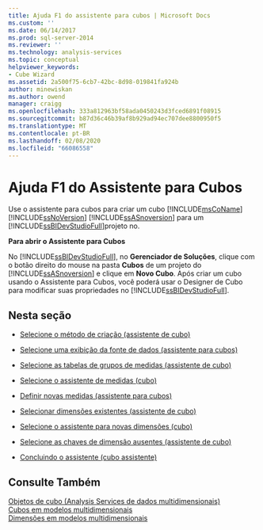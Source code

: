 ```yaml
---
title: Ajuda F1 do assistente para cubos | Microsoft Docs
ms.custom: ''
ms.date: 06/14/2017
ms.prod: sql-server-2014
ms.reviewer: ''
ms.technology: analysis-services
ms.topic: conceptual
helpviewer_keywords:
- Cube Wizard
ms.assetid: 2a500f75-6cb7-42bc-8d98-019841fa924b
author: minewiskan
ms.author: owend
manager: craigg
ms.openlocfilehash: 333a812963bf58ada0450243d3fced6891f08915
ms.sourcegitcommit: b87d36c46b39af8b929ad94ec707dee8800950f5
ms.translationtype: MT
ms.contentlocale: pt-BR
ms.lasthandoff: 02/08/2020
ms.locfileid: "66086558"
---
```

# <a name="cube-wizard-f1-help"></a>Ajuda F1 do Assistente para Cubos
  Use o assistente para cubos para criar um cubo [!INCLUDE[msCoName](../includes/msconame-md.md)] [!INCLUDE[ssNoVersion](../includes/ssnoversion-md.md)] [!INCLUDE[ssASnoversion](../includes/ssasnoversion-md.md)] para um [!INCLUDE[ssBIDevStudioFull](../includes/ssbidevstudiofull-md.md)]projeto no.  
  
 **Para abrir o Assistente para Cubos**  
  
 No [!INCLUDE[ssBIDevStudioFull](../includes/ssbidevstudiofull-md.md)], no **Gerenciador de Soluções**, clique com o botão direito do mouse na pasta **Cubos** de um projeto do [!INCLUDE[ssASnoversion](../includes/ssasnoversion-md.md)] e clique em **Novo Cubo**. Após criar um cubo usando o Assistente para Cubos, você poderá usar o Designer de Cubo para modificar suas propriedades no [!INCLUDE[ssBIDevStudioFull](../includes/ssbidevstudiofull-md.md)].  
  
## <a name="in-this-section"></a>Nesta seção  
  
-   [Selecione o método de criação &#40;assistente de cubo&#41;](select-creation-method-cube-wizard.md)  
  
-   [Selecione uma exibição da fonte de dados &#40;assistente para cubos&#41;](select-a-data-source-view-cube-wizard.md)  
  
-   [Selecione as tabelas de grupos de medidas &#40;assistente de cubo&#41;](select-measure-group-tables-cube-wizard.md)  
  
-   [Selecione o assistente de medidas &#40;cubo&#41;](select-measures-cube-wizard.md)  
  
-   [Definir novas medidas &#40;assistente para cubos&#41;](define-new-measures-cube-wizard.md)  
  
-   [Selecionar dimensões existentes &#40;assistente de cubo&#41;](select-existing-dimensions-cube-wizard.md)  
  
-   [Selecione o assistente para novas dimensões &#40;cubo&#41;](select-new-dimensions-cube-wizard.md)  
  
-   [Selecione as chaves de dimensão ausentes &#40;assistente de cubo&#41;](select-missing-dimension-keys-cube-wizard.md)  
  
-   [Concluindo o assistente &#40;cubo assistente&#41;](completing-the-wizard-cube-wizard.md)  
  
## <a name="see-also"></a>Consulte Também  
 [Objetos de cubo &#40;Analysis Services de dados multidimensionais&#41;](multidimensional-models-olap-logical-cube-objects/cube-objects-analysis-services-multidimensional-data.md)   
 [Cubos em modelos multidimensionais](multidimensional-models/cubes-in-multidimensional-models.md)   
 [Dimensões em modelos multidimensionais](multidimensional-models/dimensions-in-multidimensional-models.md)  
  
  
